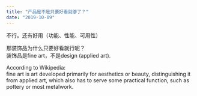 ```yaml
---
title: "产品是不是只要好看就够了？"
date: "2019-10-09"
---
```


不行。还有好用（功能、性能、可用性）

那装饰品为什么只要好看就行呢？  
装饰品是fine art，不是design (applied art).

According to Wikipedia:  
fine art is art developed primarily for aesthetics or beauty, distinguishing it from applied art, which also has to serve some practical function, such as pottery or most metalwork.
